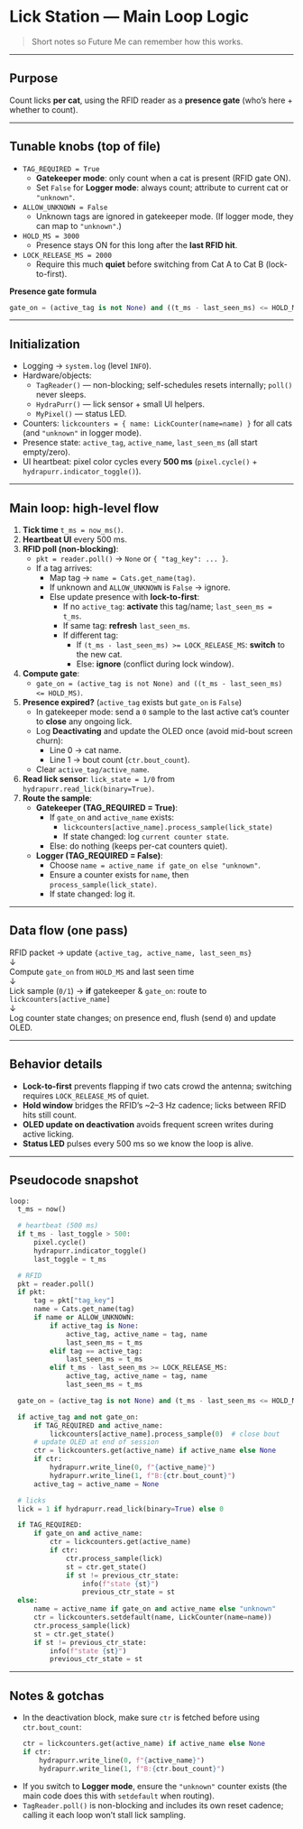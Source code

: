 # Lick Station — Main Loop Logic

> Short notes so Future Me can remember how this works.

---

## Purpose

Count licks **per cat**, using the RFID reader as a **presence gate** (who’s here + whether to count).

---

## Tunable knobs (top of file)

- `TAG_REQUIRED = True`
  - **Gatekeeper mode**: only count when a cat is present (RFID gate ON).
  - Set `False` for **Logger mode**: always count; attribute to current cat or `"unknown"`.
- `ALLOW_UNKNOWN = False`
  - Unknown tags are ignored in gatekeeper mode. (If logger mode, they can map to `"unknown"`.)
- `HOLD_MS = 3000`
  - Presence stays ON for this long after the **last RFID hit**.
- `LOCK_RELEASE_MS = 2000`
  - Require this much **quiet** before switching from Cat A to Cat B (lock-to-first).

**Presence gate formula**
```py
gate_on = (active_tag is not None) and ((t_ms - last_seen_ms) <= HOLD_MS)
```

---

## Initialization

- Logging → `system.log` (level `INFO`).
- Hardware/objects:
  - `TagReader()` — non-blocking; self-schedules resets internally; `poll()` never sleeps.
  - `HydraPurr()` — lick sensor + small UI helpers.
  - `MyPixel()` — status LED.
- Counters: `lickcounters = { name: LickCounter(name=name) }` for all cats (and `"unknown"` in logger mode).
- Presence state: `active_tag`, `active_name`, `last_seen_ms` (all start empty/zero).
- UI heartbeat: pixel color cycles every **500 ms** (`pixel.cycle()` + `hydrapurr.indicator_toggle()`).

---

## Main loop: high-level flow

1. **Tick time** `t_ms = now_ms()`.
2. **Heartbeat UI** every 500 ms.
3. **RFID poll (non-blocking)**:
   - `pkt = reader.poll()` → `None` or `{ "tag_key": ... }`.
   - If a tag arrives:
     - Map tag → `name = Cats.get_name(tag)`.
     - If unknown and `ALLOW_UNKNOWN` is `False` → ignore.
     - Else update presence with **lock-to-first**:
       - If no `active_tag`: **activate** this tag/name; `last_seen_ms = t_ms`.
       - If same tag: **refresh** `last_seen_ms`.
       - If different tag:
         - If `(t_ms - last_seen_ms) >= LOCK_RELEASE_MS`: **switch** to the new cat.
         - Else: **ignore** (conflict during lock window).
4. **Compute gate**:
   - `gate_on = (active_tag is not None) and ((t_ms - last_seen_ms) <= HOLD_MS)`.
5. **Presence expired?** (`active_tag` exists but `gate_on` is `False`)
   - In gatekeeper mode: send a `0` sample to the last active cat’s counter to **close** any ongoing lick.
   - Log **Deactivating** and update the OLED once (avoid mid-bout screen churn):
     - Line 0 → cat name.
     - Line 1 → bout count (`ctr.bout_count`).
   - Clear `active_tag/active_name`.
6. **Read lick sensor**: `lick_state = 1/0` from `hydrapurr.read_lick(binary=True)`.
7. **Route the sample**:
   - **Gatekeeper (TAG_REQUIRED = True)**:
     - If `gate_on` and `active_name` exists:
       - `lickcounters[active_name].process_sample(lick_state)`
       - If state changed: log `current counter state`.
     - Else: do nothing (keeps per-cat counters quiet).
   - **Logger (TAG_REQUIRED = False)**:
     - Choose `name = active_name if gate_on else "unknown"`.
     - Ensure a counter exists for `name`, then `process_sample(lick_state)`.
     - If state changed: log it.

---

## Data flow (one pass)

RFID packet → update `{active_tag, active_name, last_seen_ms}`  
↓  
Compute `gate_on` from `HOLD_MS` and last seen time  
↓  
Lick sample (`0/1`) → **if** gatekeeper & `gate_on`: route to `lickcounters[active_name]`  
↓  
Log counter state changes; on presence end, flush (send `0`) and update OLED.

---

## Behavior details

- **Lock-to-first** prevents flapping if two cats crowd the antenna; switching requires `LOCK_RELEASE_MS` of quiet.
- **Hold window** bridges the RFID’s ~2–3 Hz cadence; licks between RFID hits still count.
- **OLED update on deactivation** avoids frequent screen writes during active licking.
- **Status LED** pulses every 500 ms so we know the loop is alive.

---

## Pseudocode snapshot

```py
loop:
  t_ms = now()

  # heartbeat (500 ms)
  if t_ms - last_toggle > 500:
      pixel.cycle()
      hydrapurr.indicator_toggle()
      last_toggle = t_ms

  # RFID
  pkt = reader.poll()
  if pkt:
      tag = pkt["tag_key"]
      name = Cats.get_name(tag)
      if name or ALLOW_UNKNOWN:
          if active_tag is None:
              active_tag, active_name = tag, name
              last_seen_ms = t_ms
          elif tag == active_tag:
              last_seen_ms = t_ms
          elif t_ms - last_seen_ms >= LOCK_RELEASE_MS:
              active_tag, active_name = tag, name
              last_seen_ms = t_ms

  gate_on = (active_tag is not None) and (t_ms - last_seen_ms <= HOLD_MS)

  if active_tag and not gate_on:
      if TAG_REQUIRED and active_name:
          lickcounters[active_name].process_sample(0)  # close bout
      # update OLED at end of session
      ctr = lickcounters.get(active_name) if active_name else None
      if ctr:
          hydrapurr.write_line(0, f"{active_name}")
          hydrapurr.write_line(1, f"B:{ctr.bout_count}")
      active_tag = active_name = None

  # licks
  lick = 1 if hydrapurr.read_lick(binary=True) else 0

  if TAG_REQUIRED:
      if gate_on and active_name:
          ctr = lickcounters.get(active_name)
          if ctr:
              ctr.process_sample(lick)
              st = ctr.get_state()
              if st != previous_ctr_state:
                  info(f"state {st}")
                  previous_ctr_state = st
  else:
      name = active_name if gate_on and active_name else "unknown"
      ctr = lickcounters.setdefault(name, LickCounter(name=name))
      ctr.process_sample(lick)
      st = ctr.get_state()
      if st != previous_ctr_state:
          info(f"state {st}")
          previous_ctr_state = st
```

---

## Notes & gotchas

- In the deactivation block, make sure `ctr` is fetched before using `ctr.bout_count`:
  ```py
  ctr = lickcounters.get(active_name) if active_name else None
  if ctr:
      hydrapurr.write_line(0, f"{active_name}")
      hydrapurr.write_line(1, f"B:{ctr.bout_count}")
  ```
- If you switch to **Logger mode**, ensure the `"unknown"` counter exists (the main code does this with `setdefault` when routing).
- `TagReader.poll()` is non-blocking and includes its own reset cadence; calling it each loop won’t stall lick sampling.
